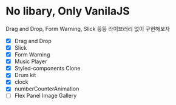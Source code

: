 # No libary, Only VanilaJS

Drag and Drop, Form Warning, Slick 등등 라이브러리 없이 구현해보자

- [x] Drag and Drop
- [x] Slick
- [x] Form Warning
- [x] Music Player
- [x] Styled-components Clone
- [x] Drum kit
- [x] clock
- [x] numberCounterAnimation
- [ ] Flex Panel Image Gallery
